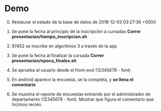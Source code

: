 # Demo

0. Restaurar el estado de la base de datos de 2018-12-03 03:27:36 +0000

1. Se pone la fecha al princípio de la inscripción a cursadas **Correr presentacion/tiempo_inscripcion.sh**
2. 97452 se inscribe en algoritmos 3 a través de la app
3. Se pone la fecha al finalizar la cursada **Correr presentacion/epoca_finales.sh**
4. Se aprueba al usuario desde el front-end (12345678 - font)
5. En android aparece la encuesta, se la completa, y **se llena el comentario**
6. Se muestra el reporte de encuestas entrando por el administrador de departamento (12345678 - font). Mostrar que figura el comentario que hicimos recién.